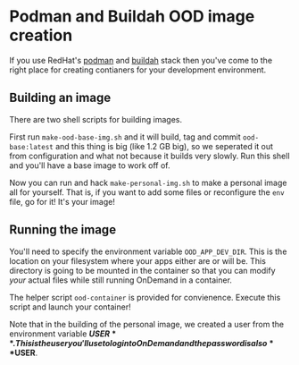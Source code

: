 # Podman and Buildah OOD image creation

If you use RedHat's [podman](https://podman.io/) and [buildah](https://buildah.io/) stack then
you've come to the right place for creating contianers for your development environment. 


## Building an image
There are two shell scripts for building images. 

First run `make-ood-base-img.sh` and it will build, tag and commit `ood-base:latest` and this thing is 
big (like 1.2 GB big), so we seperated it out from configuration and what not because it builds very slowly. 
Run this shell and you'll have a base image to work off of.

Now you can run and hack `make-personal-img.sh` to make a personal image all for yourself. That is, if you 
want to add some files or reconfigure the `env` file, go for it! It's your image!


## Running the image

You'll need to specify the environment variable `OOD_APP_DEV_DIR`. This is the location on your filesystem where
your apps either are or will be. This directory is going to be mounted in the container so that you can 
modify *your* actual files while still running OnDemand in a container.

The helper script `ood-container` is provided for convienence. Execute this script and launch your container!

Note that in the building of the personal image, we created a user from the environment variable **$USER**. This
is the user you'll use to login to OnDemand and the password is also **$USER**. 
